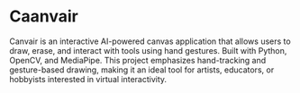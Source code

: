 # Caanvair
Canvair is an interactive AI-powered canvas application that allows users to draw, erase, and interact with tools using hand gestures. Built with Python, OpenCV, and MediaPipe. This project emphasizes hand-tracking and gesture-based drawing, making it an ideal tool for artists, educators, or hobbyists interested in virtual interactivity.
